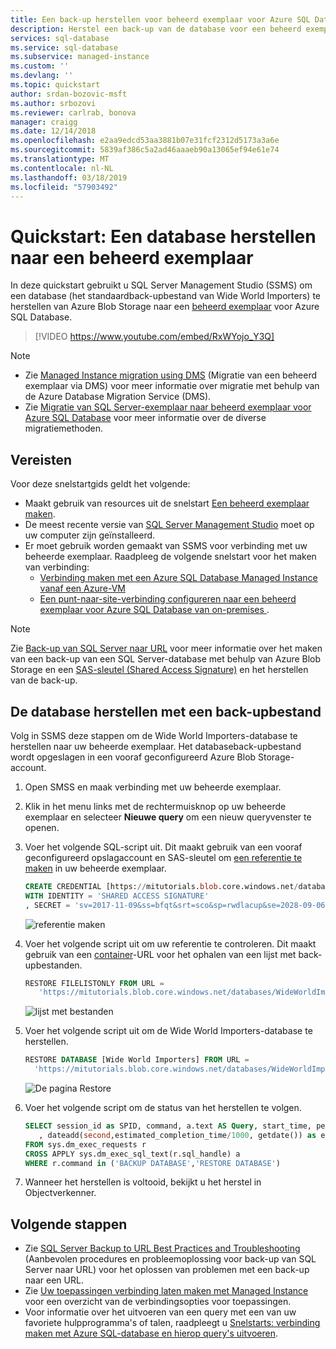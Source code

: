 ```yaml
---
title: Een back-up herstellen voor beheerd exemplaar voor Azure SQL Database | Microsoft Docs
description: Herstel een back-up van de database voor een beheerd exemplaar voor Azure SQL Database met behulp van SSMS.
services: sql-database
ms.service: sql-database
ms.subservice: managed-instance
ms.custom: ''
ms.devlang: ''
ms.topic: quickstart
author: srdan-bozovic-msft
ms.author: srbozovi
ms.reviewer: carlrab, bonova
manager: craigg
ms.date: 12/14/2018
ms.openlocfilehash: e2aa9edcd53aa3881b07e31fcf2312d5173a3a6e
ms.sourcegitcommit: 5839af386c5a2ad46aaaeb90a13065ef94e61e74
ms.translationtype: MT
ms.contentlocale: nl-NL
ms.lasthandoff: 03/18/2019
ms.locfileid: "57903492"
---
```

# <a name="quickstart-restore-a-database-to-a-managed-instance"></a>Quickstart: Een database herstellen naar een beheerd exemplaar 

In deze quickstart gebruikt u SQL Server Management Studio (SSMS) om een database (het standaardback-upbestand van Wide World Importers) te herstellen van Azure Blob Storage naar een [beheerd exemplaar](sql-database-managed-instance.md) voor Azure SQL Database. 

> [!VIDEO https://www.youtube.com/embed/RxWYojo_Y3Q]

> [!NOTE]
> - Zie [Managed Instance migration using DMS](../dms/tutorial-sql-server-to-managed-instance.md) (Migratie van een beheerd exemplaar via DMS) voor meer informatie over migratie met behulp van de Azure Database Migration Service (DMS). 
> - Zie [Migratie van SQL Server-exemplaar naar beheerd exemplaar voor Azure SQL Database](sql-database-managed-instance-migrate.md) voor meer informatie over de diverse migratiemethoden.

## <a name="prerequisites"></a>Vereisten

Voor deze snelstartgids geldt het volgende:

- Maakt gebruik van resources uit de snelstart [Een beheerd exemplaar maken](sql-database-managed-instance-get-started.md).
- De meest recente versie van [SQL Server Management Studio](https://docs.microsoft.com/sql/ssms/sql-server-management-studio-ssms) moet op uw computer zijn geïnstalleerd.
- Er moet gebruik worden gemaakt van SSMS voor verbinding met uw beheerde exemplaar. Raadpleeg de volgende snelstart voor het maken van verbinding:
  - [Verbinding maken met een Azure SQL Database Managed Instance vanaf een Azure-VM](sql-database-managed-instance-configure-vm.md)
  - [Een punt-naar-site-verbinding configureren naar een beheerd exemplaar voor Azure SQL Database van on-premises ](sql-database-managed-instance-configure-p2s.md).

> [!NOTE]
> Zie [Back-up van SQL Server naar URL](sql-database-managed-instance-get-started-restore.md) voor meer informatie over het maken van een back-up van een SQL Server-database met behulp van Azure Blob Storage en een [SAS-sleutel (Shared Access Signature)](https://docs.microsoft.com/azure/storage/common/storage-dotnet-shared-access-signature-part-1) en het herstellen van de back-up.

## <a name="restore-the-database-from-a-backup-file"></a>De database herstellen met een back-upbestand

Volg in SSMS deze stappen om de Wide World Importers-database te herstellen naar uw beheerde exemplaar. Het databaseback-upbestand wordt opgeslagen in een vooraf geconfigureerd Azure Blob Storage-account.

1. Open SMSS en maak verbinding met uw beheerde exemplaar.
2. Klik in het menu links met de rechtermuisknop op uw beheerde exemplaar en selecteer **Nieuwe query** om een nieuw queryvenster te openen.
3. Voer het volgende SQL-script uit. Dit maakt gebruik van een vooraf geconfigureerd opslagaccount en SAS-sleutel om [een referentie te maken](https://docs.microsoft.com/sql/t-sql/statements/create-credential-transact-sql) in uw beheerde exemplaar.

   ```sql
   CREATE CREDENTIAL [https://mitutorials.blob.core.windows.net/databases] 
   WITH IDENTITY = 'SHARED ACCESS SIGNATURE'
   , SECRET = 'sv=2017-11-09&ss=bfqt&srt=sco&sp=rwdlacup&se=2028-09-06T02:52:55Z&st=2018-09-04T18:52:55Z&spr=https&sig=WOTiM%2FS4GVF%2FEEs9DGQR9Im0W%2BwndxW2CQ7%2B5fHd7Is%3D' 
   ```

    ![referentie maken](./media/sql-database-managed-instance-get-started-restore/credential.png)

4. Voer het volgende script uit om uw referentie te controleren. Dit maakt gebruik van een [container](https://azure.microsoft.com/services/container-instances/)-URL voor het ophalen van een lijst met back-upbestanden.

   ```sql
   RESTORE FILELISTONLY FROM URL = 
      'https://mitutorials.blob.core.windows.net/databases/WideWorldImporters-Standard.bak'
   ```

    ![lijst met bestanden](./media/sql-database-managed-instance-get-started-restore/file-list.png)

5. Voer het volgende script uit om de Wide World Importers-database te herstellen.

   ```sql
   RESTORE DATABASE [Wide World Importers] FROM URL =
     'https://mitutorials.blob.core.windows.net/databases/WideWorldImporters-Standard.bak'
   ```

    ![De pagina Restore](./media/sql-database-managed-instance-get-started-restore/restore.png)

6. Voer het volgende script om de status van het herstellen te volgen.

   ```sql
   SELECT session_id as SPID, command, a.text AS Query, start_time, percent_complete
      , dateadd(second,estimated_completion_time/1000, getdate()) as estimated_completion_time 
   FROM sys.dm_exec_requests r 
   CROSS APPLY sys.dm_exec_sql_text(r.sql_handle) a 
   WHERE r.command in ('BACKUP DATABASE','RESTORE DATABASE')
   ```

7. Wanneer het herstellen is voltooid, bekijkt u het herstel in Objectverkenner. 

## <a name="next-steps"></a>Volgende stappen

- Zie [SQL Server Backup to URL Best Practices and Troubleshooting](https://docs.microsoft.com/sql/relational-databases/backup-restore/sql-server-backup-to-url-best-practices-and-troubleshooting) (Aanbevolen procedures en probleemoplossing voor back-up van SQL Server naar URL) voor het oplossen van problemen met een back-up naar een URL.
- Zie [Uw toepassingen verbinding laten maken met Managed Instance](sql-database-managed-instance-connect-app.md) voor een overzicht van de verbindingsopties voor toepassingen.
- Voor informatie over het uitvoeren van een query met een van uw favoriete hulpprogramma's of talen, raadpleegt u [Snelstarts: verbinding maken met Azure SQL-database en hierop query's uitvoeren](sql-database-connect-query.md).
